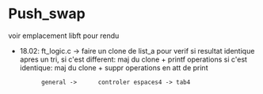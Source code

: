 # Push_swap

voir emplacement libft pour rendu

- 18.02:    ft_logic.c ->   faire un clone de list_a pour verif si resultat identique apres
                            un tri, si c'est different: maj du clone + printf operations
                            si c'est identique: maj du clone + suppr operations en att de print
            
            general ->      controler espaces4 -> tab4
        